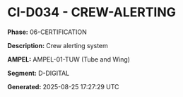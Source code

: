 # CI-D034 - CREW-ALERTING

**Phase:** 06-CERTIFICATION

**Description:** Crew alerting system

**AMPEL:** AMPEL-01-TUW (Tube and Wing)

**Segment:** D-DIGITAL

**Generated:** 2025-08-25 17:27:29 UTC
